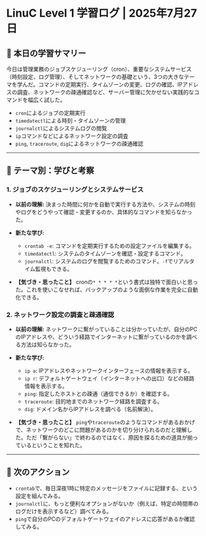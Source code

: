 # LinuC Level 1 学習ログ | 2025年7月27日

## 🎯 本日の学習サマリー

今日は管理業務のジョブスケジューリング（cron）、重要なシステムサービス（時刻設定、ログ管理）、そしてネットワークの基礎という、3つの大きなテーマを学んだ。コマンドの定期実行、タイムゾーンの変更、ログの確認、IPアドレスの調査、ネットワークの疎通確認など、サーバー管理に欠かせない実践的なコマンドを幅広く試した。

-   `cron`によるジョブの定期実行
-   `timedatectl`による時刻・タイムゾーンの管理
-   `journalctl`によるシステムログの閲覧
-   `ip`コマンドなどによるネットワーク設定の調査
-   `ping`, `traceroute`, `dig`によるネットワークの疎通確認

---

## 🤔 テーマ別：学びと考察

### 1. ジョブのスケジューリングとシステムサービス

-   **以前の理解:**
    決まった時間に何かを自動で実行する方法や、システムの時刻やログをどうやって確認・変更するのか、具体的なコマンドを知らなかった。

-   **新たな学び:**
    -   `crontab -e`: コマンドを定期実行するための設定ファイルを編集する。
    -   `timedatectl`: システムのタイムゾーンを確認・設定するコマンド。
    -   `journalctl`: システムのログを閲覧するためのコマンド。`-f`でリアルタイム監視もできる。

-   **【気づき・思ったこと】**
    cronの`* * * * *`という書式は独特で面白いと思った。これを使いこなせれば、バックアップのような面倒な作業を完全に自動化できる。

### 2. ネットワーク設定の調査と疎通確認

-   **以前の理解:**
    ネットワークに繋がっていることは分かっていたが、自分のPCのIPアドレスや、どういう経路でインターネットに繋がっているのかを調べる方法は知らなかった。

-   **新たな学び:**
    -   `ip a`: IPアドレスやネットワークインターフェースの情報を表示する。
    -   `ip r`: デフォルトゲートウェイ（インターネットへの出口）などの経路情報を表示する。
    -   `ping`: 指定したホストとの疎通（通信できるか）を確認する。
    -   `traceroute`: 目的地までのネットワーク経路を調査する。
    -   `dig`: ドメイン名からIPアドレスを調べる（名前解決）。

-   **【気づき・思ったこと】**
    `ping`や`traceroute`のようなコマンドがあるおかげで、ネットワークのどこに問題があるのかを切り分けられるのだと理解した。ただ「繋がらない」で終わるのではなく、原因を探るための道具が揃っているということを知れた。
---

## 🚀 次のアクション

-   `crontab`で、毎日深夜1時に特定のメッセージをファイルに記録する、という設定を組んでみる。
-   `journalctl`に、もっと便利なオプションがないか（例えば、特定の時間帯のログだけを表示するなど）調べてみる。
-   `ping`で自分のPCのデフォルトゲートウェイのアドレスに応答があるか確認してみる。
